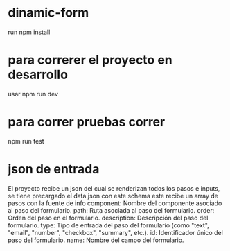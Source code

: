 # dinamic-form
run npm install
# para correrer el proyecto en desarrollo
usar npm run dev
# para correr pruebas correr
npm run test
# json de entrada
El proyecto recibe un json del cual se renderizan todos los pasos e inputs, se tiene precargado el data.json con este schema
este recibe un array de pasos con la fuente de info
component: Nombre del componente asociado al paso del formulario.
path: Ruta asociada al paso del formulario.
order: Orden del paso en el formulario.
description: Descripción del paso del formulario.
type: Tipo de entrada del paso del formulario (como "text", "email", "number", "checkbox", "summary", etc.).
id: Identificador único del paso del formulario.
name: Nombre del campo del formulario.
